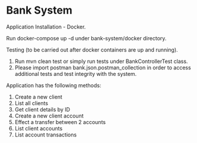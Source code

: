 # Bank System

Application Installation - Docker.

Run docker-compose up -d under bank-system/docker directory.

Testing (to be carried out after docker containers are up and running).
1. Run mvn clean test or simply run tests under BankControllerTest class.
2. Please import postman bank.json.postman_collection in order to access additional tests and test integrity with the system.

Application has the following methods:
1. Create a new client
2. List all clients
3. Get client details by ID
4. Create a new client account
5. Effect a transfer between 2 accounts
6. List client accounts
7. List account transactions